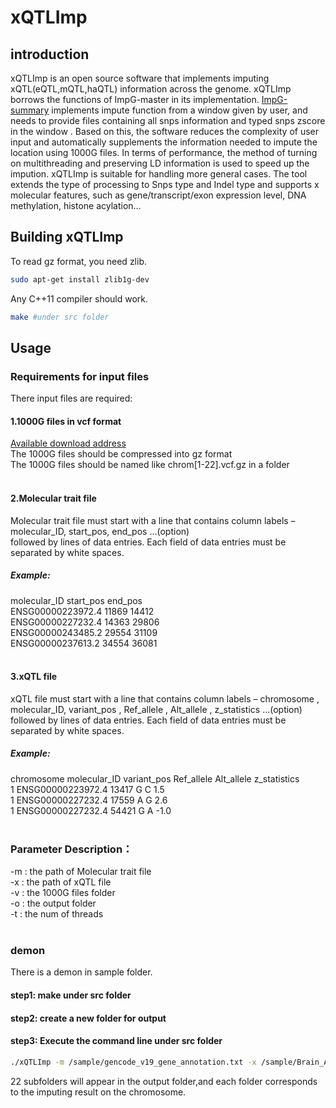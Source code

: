 # xQTLImp
## introduction
 xQTLImp is an open source software that implements imputing xQTL(eQTL,mQTL,haQTL) information across the genome. xQTLImp borrows the functions of ImpG-master in its implementation. [ImpG-summary](https://github.com/huwenboshi/ImpG) implements impute function from a window given by user, and needs to provide files containing all snps information and typed snps zscore in the window . Based on this, the software reduces the complexity of user input and automatically supplements the information needed to impute the location using 1000G files. In terms of performance, the method of turning on multithreading and preserving LD information is used to speed up the impution. xQTLImp is suitable for handling more general cases. The tool extends the type of processing to Snps type and Indel type and supports x molecular features, such as gene/transcript/exon expression level, DNA methylation, histone acylation…
 </br>
##  Building xQTLImp
 To read gz format, you need zlib.
```bash
sudo apt-get install zlib1g-dev
```
Any C++11 compiler should work.
```bash
make #under src folder
```
## Usage
### Requirements for input files
There input files are required:
#### 1.1000G files in vcf format 
[Available download address](http://bochet.gcc.biostat.washington.edu/beagle/1000_Genomes_phase3_v5a/b37.vcf/)</br>
The 1000G files should be compressed into gz format</br>
The 1000G files should be named like chrom[1-22].vcf.gz in a folder</br>
</br>
#### 2.Molecular trait file
Molecular trait file must start with a line that contains column labels – molecular_ID, start_pos, end_pos ...(option) </br>followed by lines of data entries. Each field of data entries must be separated by white spaces.</br>
##### Example:
molecular_ID start_pos end_pos</br>
ENSG00000223972.4	11869	14412</br>
ENSG00000227232.4	14363	29806</br>
ENSG00000243485.2	29554	31109</br>
ENSG00000237613.2	34554	36081</br>
</br>
#### 3.xQTL file
xQTL file must start with a line that contains column labels – chromosome , molecular_ID, variant_pos , Ref_allele , Alt_allele , z_statistics ...(option)</br> followed by lines of data entries. Each field of data entries must be separated by white spaces.</br>
##### Example:
chromosome molecular_ID variant_pos Ref_allele  Alt_allele z_statistics</br>
1 ENSG00000223972.4 13417 G C 1.5</br>
1 ENSG00000227232.4 17559 A G 2.6</br>
1 ENSG00000227232.4 54421 G A -1.0</br>
</br>
### Parameter Description：
-m : the path of Molecular trait file</br>
-x : the path of xQTL file</br>
-v : the 1000G files folder</br>
-o : the output folder</br>
-t : the num of threads</br>
</br>
### demon
There is a demon in sample folder.
#### step1: make under src folder
#### step2: create a new folder for output
#### step3: Execute the command line under src folder
```bash
./xQTLImp -m /sample/gencode_v19_gene_annotation.txt -x /sample/Brain_Amygdala.allpairs.txt -v /sample/ -o (your output folder) -t 6
```
22 subfolders will appear in the output folder,and each folder corresponds to the imputing result on the chromosome.

